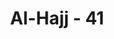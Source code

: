 ---
title: "Al-Hajj - 41"
no: 41
arabic_no: ٤١
ayah: اَلَّذِيْنَ اِنْ مَّكَّنّٰهُمْ فِى الْاَرْضِ اَقَامُوا الصَّلٰوةَ وَاٰتَوُا الزَّكٰوةَ وَاَمَرُوْا بِالْمَعْرُوْفِ وَنَهَوْا عَنِ الْمُنْكَرِۗ وَلِلّٰهِ عَاقِبَةُ الْاُمُوْرِ 
translation: "(Yaitu) orang-orang yang jika Kami beri kedudukan di bumi, mereka melaksanakan salat, menunaikan zakat, dan menyuruh berbuat yang makruf dan mencegah dari yang mungkar; dan kepada Allah-lah kembali segala urusan."
tafsir: "Kemudian Allah menerangkan sifat-sifat orang yang diusir dari kampung halaman mereka tanpa alasan yang benar itu. Mereka ialah para sahabat beserta Nabi Muhammad saw, yang kepada mereka Allah telah menjanjikan kemenangan. Jika kemenangan telah mereka peroleh, mereka tidak seperti orang-orang musyrik dan orang-orang yang gila kekuasaan tetapi mereka akan tetap melaksanakan:\n\n1. Salat pada setiap waktu yang telah ditentukan sesuai dengan yang diperintahkan Allah. Mereka benar-benar telah yakin, bahwa salat itu tiang agama, merupakan tali penghubung yang langsung antara Allah dengan hamba-Nya, mensucikan jiwa dan raga, mencegah manusia dari perbuatan keji dan perbuatan mungkar serta merupakan perwujudan takwa yang sebenarnya.\n\n2. Mereka menunaikan zakat. Mereka meyakini bahwa di dalam harta si kaya terdapat hak orang-orang fakir dan miskin. Karena itu mereka dalam menunaikan zakat itu bukanlah karena mereka mengasihi orang-orang fakir dan miskin, tetapi semata-mata untuk menyerahkan hak orang fakir dan miskin yang terdapat dalam harta mereka. Jika mereka diangkat sebagai penguasa, mereka berusaha agar hak orang-orang fakir dan miskin itu benar-benar sampai ke tangan mereka.\n\n3. Perintah untuk menyuruh manusia berbuat makruf dan mencegah perbuatan mungkar. Mereka mendorong manusia mengerjakan amal saleh, memimpin manusia melalui jalan lurus yang dibentangkan Allah. Mereka sangat benci kepada orang-orang yang biasa melanggar larangan-larangan Allah.\n\nAmat benarlah janji Allah. Mereka memperoleh kemenangan yang telah dijanjikan itu. Mereka ditetapkan Allah sebagai pengurus urusan duniawi dan pemimpin umat beragama dengan baik. Dalam waktu yang singkat kaum Muslimin telah dapat menguasai daerah-daerah di luar Jazirah Arab.\n\nTindakan mereka sesuai dengan firman Allah:\n\nKamu (umat Islam) adalah umat terbaik yang dilahirkan untuk manusia, (karena kamu) menyuruh (berbuat) yang makruf, dan mencegah dari yang mungkar, dan beriman kepada Allah. Sekiranya Ahli Kitab beriman, tentulah itu lebih baik bagi mereka. Di antara mereka ada yang beriman, namun kebanyakan mereka adalah orang-orang fasik. (Ali 'Imran/3: 110)"
---
